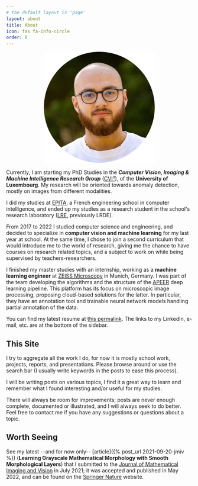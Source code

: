 ```yaml
---
# the default layout is 'page'
layout: about
title: About
icon: fas fa-info-circle
order: 0
---
```

<p align="center">
<img src="/assets/img/profile-pic.png" style="height: 300px">
</p>

Currently, I am starting my PhD Studies in the ___Computer Vision, Imaging & Machine
Intelligence Research Group___ ([CVI²](https://cvi2.uni.lu/)), of the **University of
Luxembourg**. My research will be oriented towards anomaly detection, mostly on
images from different modalities.


I did my studies at [EPITA](https://epita.fr/en), a French engineering school
in computer intelligence, and ended up my studies as a research student in the
school's research laboratory ([LRE](https://www.lre.epita.fr/), previously LRDE).

From 2017 to 2022 I studied computer science and engineering, and decided to
specialize in **computer vision and machine learning** for my last year at school.
At the same time, I chose to join a second curriculum that would introduce me to
the world of research, giving me the chance to have courses on research related
topics, and a subject to work on while being supervised by teachers-researchers.

I finished my master studies with an internship, working as a **machine learning
engineer** at [ZEISS Microscopy](https://www.zeiss.com/microscopy/int/home.html)
in Munich, Germany. I was part of the team developing the algorithms and the
structure of the [APEER](https://apeer.com/machinelearning) deep learning
pipeline. This platform has its focus on microscopic image processing,
proposing cloud-based solutions for the latter. In particular, they
have an annotation tool and trainable neural network models handling partial
annotation of the data.

You can find my latest resume at [this permalink](https://hermary.eu/cv). The
links to my LinkedIn, e-mail, etc. are at the bottom of the sidebar.

## This Site

I try to aggregate all the work I do, for now it is mostly school work, projects,
reports, and presentations. Please browse around or use the search bar (I usually
write keywords in the posts to ease this process).

I will be writing posts on various topics, I find it a great way to learn and
remember what I found interesting and/or useful for my studies.

There will always be room for improvements; posts are never enough complete,
documented or illustrated, and I will always seek to do better. Feel free to
contact me if you have any suggestions or questions about a topic.

## Worth Seeing

See my latest --and for now only-- [article]({% post_url 2021-09-20-jmiv %})
(**Learning Grayscale Mathematical Morphology with Smooth Morphological Layers**)
that I submitted to the [Journal of Mathematical Imaging and Vision](https://www.springer.com/journal/10851)
in July 2021; it was accepted and published in May 2022, and can be found on the
[Springer Nature](https://link.springer.com/article/10.1007/s10851-022-01091-1?error=cookies_not_supported&code=1a3cd712-4a95-43eb-87c6-5e20380959b0)
website.
